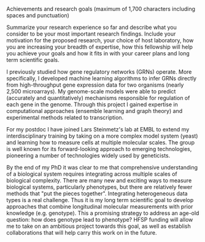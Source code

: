 Achievements and research goals
(maximum of 1,700 characters including spaces and punctuation)

Summarize your research experience so far and describe what you consider to be your most
important research findings. Include your motivation for the proposed research, your choice
of host laboratory, how you are increasing your breadth of expertise, how this fellowship will help
you achieve your goals and how it fits in with your career plans and long term scientific goals.

I previously studied how gene regulatory networks (GRNs) operate. More specifically, I developed machine learning algorithms to infer GRNs directly from high-throughput gene expression data for two organisms (nearly 2,500 microarrays). My genome-scale models were able to predict (accurately and quantitatively) mechanisms responsible for regulation of each gene in the genome. Through this project I gained expertise in computational approaches (ensemble learning and graph theory) and experimental methods related to transcription.

For my postdoc I have joined Lars Steinmetz's lab at EMBL to extend my interdisciplinary training by taking on a more complex model system (yeast) and learning how to measure cells at multiple molecular scales. The group is well known for its forward-looking approach to emerging technologies, pioneering a number of technologies widely used by geneticists.

By the end of my PhD it was clear to me that comprehensive understanding of a biological system requires integrating across multiple scales of biological complexity. There are many new and exciting ways to measure biological systems, particularly phenotypes, but there are relatively fewer methods that "put the pieces together". Integrating heterogeneous data types is a real challenge. Thus it is my long term scientific goal to develop approaches that combine longitudinal molecular measurements with prior knowledge (e.g. genotype). This a promising strategy to address an age-old question: how does genotype lead to phenotype? HFSP funding will allow me to take on an ambitious project towards this goal, as well as establish collaborations that will help carry this work on in the future.
